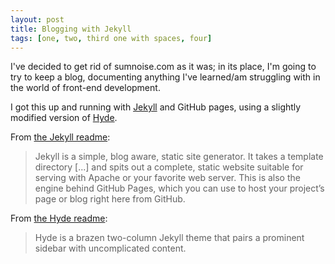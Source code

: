 ```yaml
---
layout: post
title: Blogging with Jekyll
tags: [one, two, third one with spaces, four]
---
```


I've decided to get rid of sumnoise.com as it was; in its place, I'm going to try to keep a blog, documenting anything I've learned/am struggling with in the world of front-end development.

I got this up and running with [Jekyll](http://jekyllrb.com) and GitHub pages, using a slightly modified version of [Hyde](https://github.com/poole/hyde).

From [the Jekyll readme](https://github.com/mojombo/jekyll/blob/master/README.markdown):

  > Jekyll is a simple, blog aware, static site generator. It takes a template directory [...] and spits out a complete, static website suitable for serving with Apache or your favorite web server. This is also the engine behind GitHub Pages, which you can use to host your project’s page or blog right here from GitHub.

From [the Hyde readme](https://github.com/poole/hyde/blob/master/README.md):

> Hyde is a brazen two-column Jekyll theme that pairs a prominent sidebar with uncomplicated content.